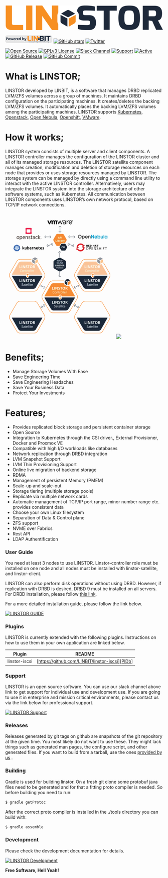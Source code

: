 [![Open Source](https://github.com/yusufyildiz/lstest2/blob/master/img/Linstor-Logo-Colour.png?raw=true)](https://opensource.org/)

[![LINSTOR Powered by LINBIT](https://github.com/yusufyildiz/lstest2/blob/master/img/poweredby_linbit_small.png?raw=true)](https://www.linbit.com/linstor/)   [![GitHub stars](https://img.shields.io/github/stars/linbit/linstor-server?style=social)](https://github.com/LINBIT/linstor-server/) [![Twitter](https://img.shields.io/twitter/url?style=social&url=https%3A%2F%2Ftwitter.com%2Flinbit)]()  

[![Open Source](https://badges.frapsoft.com/os/v1/open-source.svg?v=103)](https://opensource.org/) [![GPLv3 License](https://img.shields.io/badge/License-GPL%20v3-brightgreen.svg)](https://opensource.org/licenses/) [![Slack Channel](https://img.shields.io/badge/Slack-Channel-brightgreen)](https://join.slack.com/t/linbit-community/shared_invite/enQtOTg0MTEzOTA4ODY0LTFkZGY3ZjgzYjEzZmM2OGVmODJlMWI2MjlhMTg3M2UyOGFiOWMxMmI1MWM4Yjc0YzQzYWU0MjAzNGRmM2M5Y2Q) [![Support](https://img.shields.io/badge/$-support-12a0df.svg?style=flat)](https://www.linbit.com/contact-us/) [![Active](http://img.shields.io/badge/Status-Active-green.svg)](https://linbit.com/linstor) [![GitHub Release](https://img.shields.io/github/release/linbit/linstor-server.svg?style=flat)]() [![GitHub Commit](https://img.shields.io/github/commit-activity/y/linbit/linstor-server)]() 

 
 
# What is LINSTOR;

LINSTOR developed by LINBIT, is a software that manages DRBD replicated LVM/ZFS volumes across a group of machines. It maintains DRBD configuration on the participating machines. It creates/deletes the backing LVM/ZFS volumes. It automatically places the backing LVM/ZFS volumes among the participating machines. 
LINSTOR supports [Kubernetes](https://www.linbit.com/kubernetes/), [Openstack](https://www.linbit.com/openstack/), [Open Nebula](https://www.linbit.com/opennebula/), [Openshift](https://www.linbit.com/openshift-persistent-container-storage-support/), [VMware](https://www.linbit.com/linstor-vsan-software-defined-storage-for-vmware%e2%80%8b/). 

# How it works;

LINSTOR system consists of multiple server and client components.
A LINSTOR controller manages the configuration of the LINSTOR cluster and all of its managed storage resources.
The LINSTOR satellite component manages creation, modification and deletion of storage resources on each node that provides or uses storage resources managed by LINSTOR.
The storage system can be managed by directly using a command line utility to interact with the active LINSTOR controller. Alternatively, users may integrate the LINSTOR system into the storage architecture of other software systems, such as Kubernetes.
All communication between LINSTOR components uses LINSTOR’s own network protocol, based on TCP/IP network connections.

 [![](https://github.com/yusufyildiz/lstest2/blob/master/How-It-Works2.png?raw=true)]()  [![](https://mldatnmifxoe.i.optimole.com/Q4Tiw9A-22SC98Y2/w:450/h:402/q:auto/https://www.linbit.com/wp-content/uploads/2020/03/unnamed.png)]()

# Benefits;
  - Manage Storage Volumes With Ease
  - Save Engineering Time 
  - Save Engineering Headaches 
  - Save Your Business Data 
  - Protect Your Investments 


# Features;
  - Provides replicated block storage and persistent container storage
  - Open Source
  - Integration to Kubernetes through the CSI driver., External Provisioner, Docker and Proxmox VE
  - Compatible with high I/O workloads like databases
  - Network replication through DRBD integration
  - LVM Snapshot Support
  - LVM Thin Provisioning Support
  - Online live migration of backend storage
  - RDMA
  - Management of persistent Memory (PMEM)
  - Scale-up and scale-out
  - Storage tiering (multiple storage pools)
  - Replicate via multiple network cards
  - Automatic management of TCP/IP port range, minor number range etc. provides consistent data
  - Choose your own Linux filesystem
  - Separation of Data & Control plane
  - ZFS support
  - NVME over Fabrics
  - Rest API
  - LDAP Authentification


### User Guide
You need at least 3 nodes to use LINSTOR. Linstor-controller role must be installed on one node and all nodes must be installed with linstor-satellite, and linstor-client.

LINSTOR can also perform disk operations without using DRBD. However, if replication with DRBD is desired, DRBD 9 must be installed on all servers. For DRBD installation, please follow [this link](https://www.linbit.com/drbd-user-guide/drbd-guide-9_0-en/).

For a more detailed installation guide, please follow the link below.

[![LINSTOR GUIDE](https://img.shields.io/badge/LINSTOR-GUIDE-orange)](https://www.linbit.com/user-guides/) 


### Plugins

LINSTOR is currently extended with the following plugins. Instructions on how to use them in your own application are linked below.

| Plugin | README |
| ------ | ------ |
| linstor-iscsi | [https://github.com/LINBIT/linstor-iscsi][PlDb] |


### Support

LINSTOR is an open source software. You can use our slack channel above link to get support for individual use and development use.
If you are going to use it in enterprise and mission critical environments, please contact us via the link below for professional support.

[![LINSTOR Support](https://img.shields.io/badge/LINSTOR-SUPPORT-brightgreen)](https://www.linbit.com/support/) 


### Releases
Releases generated by git tags on github are snapshots of the git repository at the given time. You most likely do not want to use these. They might lack things such as generated man pages, the configure script, and other generated files. If you want to build from a tarball, use the ones [provided by us](https://www.linbit.com/en/drbd-community/drbd-download/) .



### Building
Gradle is used for building linstor. On a fresh git clone some protobuf java files need to be generated and for that a fitting proto compiler is needed. So before building you need to run:
```sh
$ gradle getProtoc
```
After the correct proto compiler is installed in the ./tools directory you can build with:
```sh
$ gradle assemble
```
### Development
Please check the development documentation for details.  

[![LINSTOR Development](https://img.shields.io/badge/LINSTOR-DEVELOPMENT-brightgreen)](https://github.com/LINBIT/linstor-server/blob/master/docs/development.md
) 

**Free Software, Hell Yeah!**

[//]: # (These are reference links used in the body of this note and get stripped out when the markdown processor does its job. There is no need to format nicely because it shouldn't be seen. Thanks SO - http://stackoverflow.com/questions/4823468/store-comments-in-markdown-syntax)


   [dill]: <https://github.com/joemccann/dillinger>
   [git-repo-url]: <https://github.com/joemccann/dillinger.git>
   [john gruber]: <http://daringfireball.net>
   [df1]: <http://daringfireball.net/projects/markdown/>
   [markdown-it]: <https://github.com/markdown-it/markdown-it>
   [Ace Editor]: <http://ace.ajax.org>
   [node.js]: <http://nodejs.org>
   [Twitter Bootstrap]: <http://twitter.github.com/bootstrap/>
   [jQuery]: <http://jquery.com>
   [@tjholowaychuk]: <http://twitter.com/tjholowaychuk>
   [express]: <http://expressjs.com>
   [AngularJS]: <http://angularjs.org>
   [Gulp]: <http://gulpjs.com>

   [PlDb]: <https://github.com/joemccann/dillinger/tree/master/plugins/dropbox/README.md>
   [PlGh]: <https://github.com/joemccann/dillinger/tree/master/plugins/github/README.md>
   [PlGd]: <https://github.com/joemccann/dillinger/tree/master/plugins/googledrive/README.md>
   [PlOd]: <https://github.com/joemccann/dillinger/tree/master/plugins/onedrive/README.md>
   [PlMe]: <https://github.com/joemccann/dillinger/tree/master/plugins/medium/README.md>
   [PlGa]: <https://github.com/RahulHP/dillinger/blob/master/plugins/googleanalytics/README.md>

